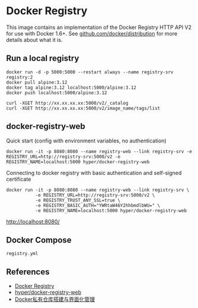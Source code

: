 # Docker Registry

This image contains an implementation of the Docker Registry HTTP API V2 for use with Docker 1.6+. See [github.com/docker/distribution](https://github.com/docker/distribution) for more details about what it is.

## Run a local registry
```
docker run -d -p 5000:5000 --restart always --name registry-srv registry:2
docker pull alpine:3.12
docker tag alpine:3.12 localhost:5000/alpine:3.12
docker push localhost:5000/alpine:3.12
```
```
curl -XGET http://xx.xx.xx.xx:5000/v2/_catalog
curl -XGET http://xx.xx.xx.xx:5000/v2/image_name/tags/list
```

## docker-registry-web
Quick start (config with environment variables, no authentication)
```
docker run -it -p 8080:8080 --name registry-web --link registry-srv -e REGISTRY_URL=http://registry-srv:5000/v2 -e REGISTRY_NAME=localhost:5000 hyper/docker-registry-web
```
Connecting to docker registry with basic authentication and self-signed certificate
```
docker run -it -p 8080:8080 --name registry-web --link registry-srv \
           -e REGISTRY_URL=http://registry-srv:5000/v2 \
           -e REGISTRY_TRUST_ANY_SSL=true \
           -e REGISTRY_BASIC_AUTH="YWRtaW46Y2hhbmdlbWU=" \
           -e REGISTRY_NAME=localhost:5000 hyper/docker-registry-web
```
[http://localhost:8080/](http://localhost:8080/)

## Docker Compose
`registry.yml`

## References
- [Docker Registry](https://hub.docker.com/_/registry)
- [hyper/docker-registry-web](https://hub.docker.com/r/hyper/docker-registry-web)
- [Docker私有仓库搭建与界面化管理](https://www.cnblogs.com/leozhanggg/p/12050322.html)
